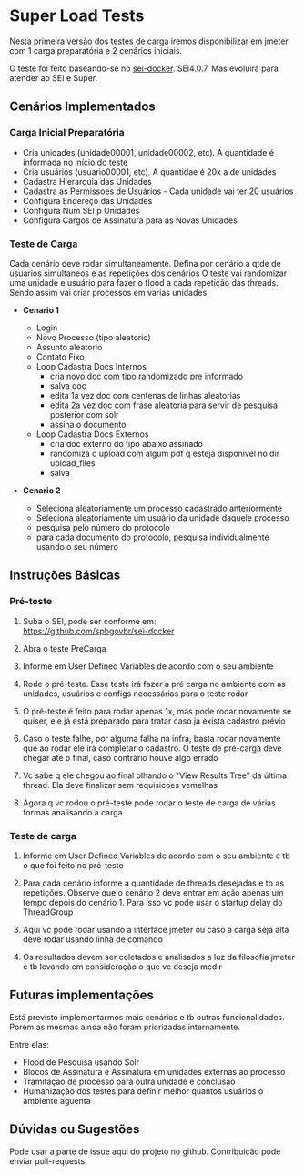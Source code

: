 # Super Load Tests

Nesta primeira versão dos testes de carga iremos disponibilizar em jmeter com 1 carga preparatória e 2 cenários iniciais.

O teste foi feito baseando-se no [sei-docker](https://github.com/spbgovbr/sei-docker). SEI4.0.7. Mas evoluirá para atender ao SEI e Super.


## Cenários Implementados


### Carga Inicial Preparatória

- Cria unidades (unidade00001, unidade00002, etc). A quantidade é informada no início do teste
- Cria usuários (usuario00001, etc). A quantidae é 20x a de unidades
- Cadastra Hierarquia das Unidades
- Cadastra as Permissoes de Usuários - Cada unidade vai ter 20 usuários
- Configura Endereço das Unidades
- Configura Num SEI p Unidades
- Configura Cargos de Assinatura para as Novas Unidades


### Teste de Carga

Cada cenário deve rodar simultaneamente.
Defina por cenário a qtde de usuarios simultaneos e as repetições dos cenários
O teste vai randomizar uma unidade e usuário para fazer o flood a cada repetição das threads.
Sendo assim vai criar processos em varias unidades.

- **Cenario 1**
	
	- Login
	- Novo Processo (tipo aleatorio)
	- Assunto aleatorio
	- Contato Fixo
	- Loop Cadastra Docs Internos
		- cria novo doc com tipo randomizado pre informado 
		- salva doc
		- edita 1a vez doc com centenas de linhas aleatorias
		- edita 2a vez doc com frase aleatoria para servir de pesquisa posterior com solr
		- assina o documento
	- Loop Cadastra Docs Externos
		- cria doc externo do tipo abaixo assinado
		- randomiza o upload com algum pdf q esteja disponivel no dir upload_files
		- salva

- **Cenario 2**
	
	- Seleciona aleatoriamente um processo cadastrado anteriormente
	- Seleciona aleatoriamente um usuário da unidade daquele processo
	- pesquisa pelo número do protocolo
	- para cada documento do protocolo, pesquisa individualmente usando o seu número
	



## Instruções Básicas

### Pré-teste

1. Suba o SEI, pode ser conforme em:  
	https://github.com/spbgovbr/sei-docker

2. Abra o teste PreCarga

3. Informe em User Defined Variables de acordo com o seu ambiente

4. Rode o pré-teste. Esse teste irá fazer a pré carga no ambiente com as unidades, usuários e configs necessárias para o teste rodar

5. O pré-teste é feito para rodar apenas 1x, mas pode rodar novamente se quiser, ele já está preparado para tratar caso já exista cadastro prévio

6. Caso o teste falhe, por alguma falha na infra, basta rodar novamente que ao rodar ele irá completar o cadastro. O teste de pré-carga deve chegar até o final, caso contrário houve algo errado

7. Vc sabe q ele chegou ao final olhando o "View Results Tree" da última thread. Ela deve finalizar sem requisicoes vemelhas

8. Agora q vc rodou o pré-teste pode rodar o teste de carga de várias formas analisando a carga
 

### Teste de carga

1. Informe em User Defined Variables de acordo com o seu ambiente e tb o que foi feito no pré-teste

2. Para cada cenário informe a quantidade de threads desejadas e tb as repetições. Observe que o cenário 2 deve entrar em ação apenas um tempo depois do cenário 1. Para isso vc pode usar o startup delay do ThreadGroup

3. Aqui vc pode rodar usando a interface jmeter ou caso a carga seja alta deve rodar usando linha de comando

4. Os resultados devem ser coletados e analisados a luz da filosofia jmeter e tb levando em consideração o que vc deseja medir


## Futuras implementações

Está previsto implementarmos mais cenários e tb outras funcionalidades. Porém as mesmas ainda não foram priorizadas internamente.

Entre elas:
- Flood de Pesquisa usando Solr
- Blocos de Assinatura e Assinatura em unidades externas ao processo
- Tramitação de processo para outra unidade e conclusão
- Humanização dos testes para definir melhor quantos usuários o ambiente aguenta


## Dúvidas ou Sugestões

Pode usar a parte de issue aqui do projeto no github.
Contribuição pode enviar pull-requests
